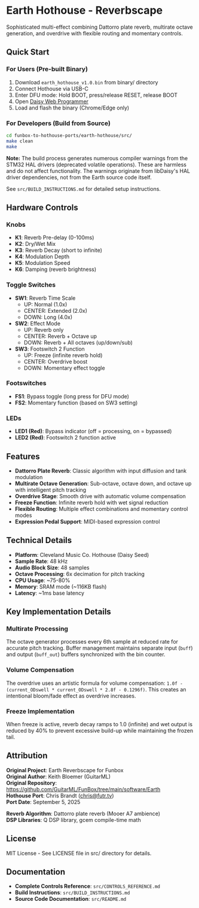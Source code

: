 # Earth Hothouse - Reverbscape

Sophisticated multi-effect combining Dattorro plate reverb, multirate octave generation, and overdrive with flexible routing and momentary controls.

## Quick Start

### For Users (Pre-built Binary)
1. Download `earth_hothouse_v1.0.bin` from binary/ directory
2. Connect Hothouse via USB-C
3. Enter DFU mode: Hold BOOT, press/release RESET, release BOOT
4. Open [Daisy Web Programmer](https://electro-smith.github.io/Programmer/)
5. Load and flash the binary (Chrome/Edge only)

### For Developers (Build from Source)
```bash
cd funbox-to-hothouse-ports/earth-hothouse/src/
make clean
make
```

**Note:** The build process generates numerous compiler warnings from the STM32 HAL drivers (deprecated volatile operations). These are harmless and do not affect functionality. The warnings originate from libDaisy's HAL driver dependencies, not from the Earth source code itself.

See `src/BUILD_INSTRUCTIONS.md` for detailed setup instructions.

## Hardware Controls

### Knobs
- **K1**: Reverb Pre-delay (0-100ms)
- **K2**: Dry/Wet Mix
- **K3**: Reverb Decay (short to infinite)
- **K4**: Modulation Depth
- **K5**: Modulation Speed
- **K6**: Damping (reverb brightness)

### Toggle Switches
- **SW1**: Reverb Time Scale
  - UP: Normal (1.0x)
  - CENTER: Extended (2.0x)
  - DOWN: Long (4.0x)
- **SW2**: Effect Mode
  - UP: Reverb only
  - CENTER: Reverb + Octave up
  - DOWN: Reverb + All octaves (up/down/sub)
- **SW3**: Footswitch 2 Function
  - UP: Freeze (infinite reverb hold)
  - CENTER: Overdrive boost
  - DOWN: Momentary effect toggle

### Footswitches
- **FS1**: Bypass toggle (long press for DFU mode)
- **FS2**: Momentary function (based on SW3 setting)

### LEDs
- **LED1 (Red)**: Bypass indicator (off = processing, on = bypassed)
- **LED2 (Red)**: Footswitch 2 function active

## Features
- **Dattorro Plate Reverb**: Classic algorithm with input diffusion and tank modulation
- **Multirate Octave Generation**: Sub-octave, octave down, and octave up with intelligent pitch tracking
- **Overdrive Stage**: Smooth drive with automatic volume compensation
- **Freeze Function**: Infinite reverb hold with wet signal reduction
- **Flexible Routing**: Multiple effect combinations and momentary control modes
- **Expression Pedal Support**: MIDI-based expression control

## Technical Details
- **Platform**: Cleveland Music Co. Hothouse (Daisy Seed)
- **Sample Rate**: 48 kHz
- **Audio Block Size**: 48 samples
- **Octave Processing**: 6x decimation for pitch tracking
- **CPU Usage**: ~75-80%
- **Memory**: SRAM mode (~116KB flash)
- **Latency**: ~1ms base latency

## Key Implementation Details

### Multirate Processing
The octave generator processes every 6th sample at reduced rate for accurate pitch tracking. Buffer management maintains separate input (`buff`) and output (`buff_out`) buffers synchronized with the bin counter.

### Volume Compensation
The overdrive uses an artistic formula for volume compensation: `1.0f - (current_ODswell * current_ODswell * 2.8f - 0.1296f)`. This creates an intentional bloom/fade effect as overdrive increases.

### Freeze Implementation
When freeze is active, reverb decay ramps to 1.0 (infinite) and wet output is reduced by 40% to prevent excessive build-up while maintaining the frozen tail.

## Attribution
**Original Project**: Earth Reverbscape for Funbox  
**Original Author**: Keith Bloemer (GuitarML)  
**Original Repository**: https://github.com/GuitarML/FunBox/tree/main/software/Earth  
**Hothouse Port**: Chris Brandt (chris@futr.tv)  
**Port Date**: September 5, 2025

**Reverb Algorithm**: Dattorro plate reverb (Mooer A7 ambience)  
**DSP Libraries**: Q DSP library, gcem compile-time math

## License
MIT License - See LICENSE file in src/ directory for details.

## Documentation
- **Complete Controls Reference**: `src/CONTROLS_REFERENCE.md`
- **Build Instructions**: `src/BUILD_INSTRUCTIONS.md`
- **Source Code Documentation**: `src/README.md`
